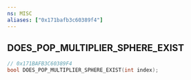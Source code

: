 ```yaml
---
ns: MISC
aliases: ["0x171bafb3c60389f4"]
---
```

## DOES_POP_MULTIPLIER_SPHERE_EXIST

```c
// 0x171BAFB3C60389F4
bool DOES_POP_MULTIPLIER_SPHERE_EXIST(int index);
```
